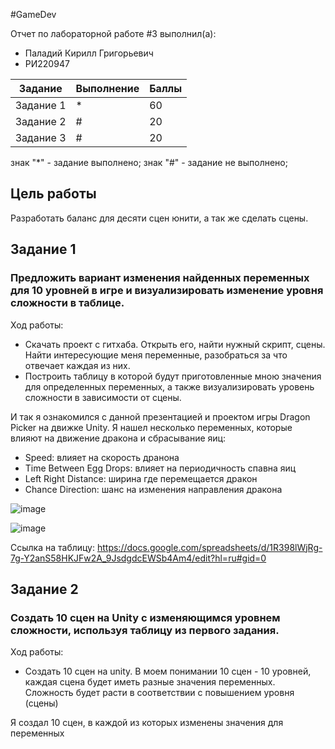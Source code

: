 #GameDev

Отчет по лабораторной работе #3 выполнил(а):
- Паладий Кирилл Григорьевич
- РИ220947

| Задание | Выполнение | Баллы |
| ------ | ------ | ------ |
| Задание 1 | * | 60 |
| Задание 2 | # | 20 |
| Задание 3 | # | 20 |

знак "*" - задание выполнено; знак "#" - задание не выполнено;


## Цель работы
Разработать баланс для десяти сцен юнити, а так же сделать сцены.

## Задание 1
### Предложить вариант изменения найденных переменных для 10 уровней в игре и визуализировать изменение уровня сложности в таблице.

Ход работы:
- Скачать проект с гитхаба. Открыть его, найти нужный скрипт, сцены. Найти интересующие меня переменные, разобраться за что отвечает каждая из них.
- Построить таблицу в которой будут приготовленные мною значения для определенных переменных, а также визуализировать уровень сложности в зависимости от сцены.

И так я ознакомился с данной презентацией и проектом игры Dragon Picker на движке Unity. Я нашел несколько переменных, которые влияют на движение дракона и сбрасывание яиц:
- Speed: влияет на скорость дранона
- Time Between Egg Drops: влияет на периодичность спавна яиц
- Left Right Distance: ширина где перемещается дракон
- Chance Direction: шанс на изменения направления дракона

![image](https://github.com/kirosh1q/GameDev/assets/119981696/f2e7bc44-f4c6-4e5f-8ade-ad5ae26748d4)

![image](https://github.com/kirosh1q/GameDev/assets/119981696/033284fc-4755-46e0-ac20-f194af659a69)

Ссылка на таблицу: https://docs.google.com/spreadsheets/d/1R398lWjRg-7g-Y2anS58HKJFw2A_9JsdgdcEWSb4Am4/edit?hl=ru#gid=0

## Задание 2
### Создать 10 сцен на Unity с изменяющимся уровнем сложности, используя таблицу из первого задания.

Ход работы:
- Создать 10 сцен на unity. В моем понимании 10 сцен - 10 уровней, каждая сцена будет иметь разные значения переменных. Сложность будет расти в соответствии с повышением уровня (сцены)

Я создал 10 сцен, в каждой из которых изменены значения для переменных


